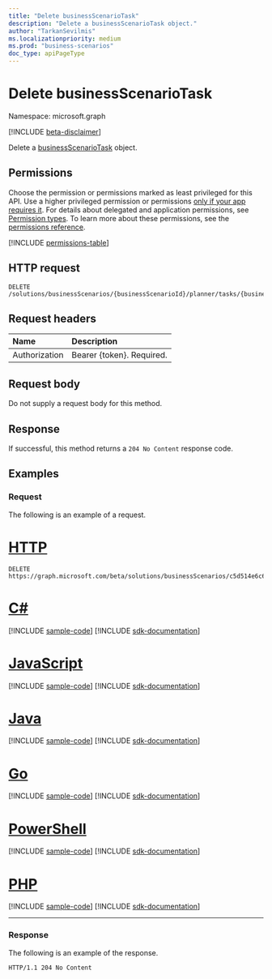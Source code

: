 ```yaml
---
title: "Delete businessScenarioTask"
description: "Delete a businessScenarioTask object."
author: "TarkanSevilmis"
ms.localizationpriority: medium
ms.prod: "business-scenarios"
doc_type: apiPageType
---
```


# Delete businessScenarioTask

Namespace: microsoft.graph

[!INCLUDE [beta-disclaimer](../../includes/beta-disclaimer.md)]

Delete a [businessScenarioTask](../resources/businessscenariotask.md) object.

## Permissions

Choose the permission or permissions marked as least privileged for this API. Use a higher privileged permission or permissions [only if your app requires it](/graph/permissions-overview#best-practices-for-using-microsoft-graph-permissions). For details about delegated and application permissions, see [Permission types](/graph/permissions-overview#permission-types). To learn more about these permissions, see the [permissions reference](/graph/permissions-reference).

<!-- { "blockType": "permissions", "name": "businessscenarioplanner_delete_tasks" } -->
[!INCLUDE [permissions-table](../includes/permissions/businessscenarioplanner-delete-tasks-permissions.md)]

## HTTP request

<!-- {
  "blockType": "ignored"
}
-->
``` http
DELETE /solutions/businessScenarios/{businessScenarioId}/planner/tasks/{businessScenarioTaskId}
```

## Request headers

|Name|Description|
|:---|:---|
|Authorization|Bearer {token}. Required.|

## Request body

Do not supply a request body for this method.

## Response

If successful, this method returns a `204 No Content` response code.

## Examples

### Request

The following is an example of a request.

# [HTTP](#tab/http)
<!-- {
  "blockType": "request",
  "name": "delete_businessscenariotask",
  "sampleKeys": ["c5d514e6c6864911ac46c720affb6e4d", "pmc1rS1Io0C3rXQhyXIsNmUAOeIi"]
}
-->
``` http
DELETE https://graph.microsoft.com/beta/solutions/businessScenarios/c5d514e6c6864911ac46c720affb6e4d/planner/tasks/pmc1rS1Io0C3rXQhyXIsNmUAOeIi
```

# [C#](#tab/csharp)
[!INCLUDE [sample-code](../includes/snippets/csharp/delete-businessscenariotask-csharp-snippets.md)]
[!INCLUDE [sdk-documentation](../includes/snippets/snippets-sdk-documentation-link.md)]

# [JavaScript](#tab/javascript)
[!INCLUDE [sample-code](../includes/snippets/javascript/delete-businessscenariotask-javascript-snippets.md)]
[!INCLUDE [sdk-documentation](../includes/snippets/snippets-sdk-documentation-link.md)]

# [Java](#tab/java)
[!INCLUDE [sample-code](../includes/snippets/java/delete-businessscenariotask-java-snippets.md)]
[!INCLUDE [sdk-documentation](../includes/snippets/snippets-sdk-documentation-link.md)]

# [Go](#tab/go)
[!INCLUDE [sample-code](../includes/snippets/go/delete-businessscenariotask-go-snippets.md)]
[!INCLUDE [sdk-documentation](../includes/snippets/snippets-sdk-documentation-link.md)]

# [PowerShell](#tab/powershell)
[!INCLUDE [sample-code](../includes/snippets/powershell/delete-businessscenariotask-powershell-snippets.md)]
[!INCLUDE [sdk-documentation](../includes/snippets/snippets-sdk-documentation-link.md)]

# [PHP](#tab/php)
[!INCLUDE [sample-code](../includes/snippets/php/delete-businessscenariotask-php-snippets.md)]
[!INCLUDE [sdk-documentation](../includes/snippets/snippets-sdk-documentation-link.md)]

---

### Response

The following is an example of the response.
<!-- {
  "blockType": "response",
  "truncated": true
}
-->
``` http
HTTP/1.1 204 No Content
```
